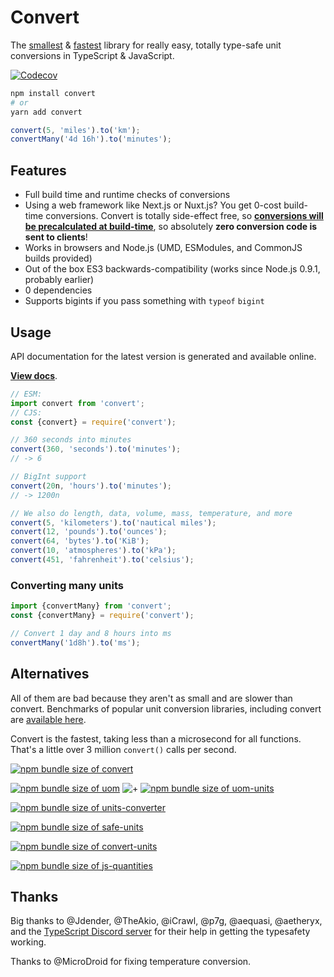 # Convert

The [smallest](https://bundlephobia.com/result?p=convert) & [fastest](https://github.com/jonahsnider/js-unit-conversion-benchmarks) library for really easy, totally type-safe unit conversions in TypeScript & JavaScript.

[![Codecov](https://img.shields.io/codecov/c/gh/jonahsnider/convert)](https://codecov.io/gh/jonahsnider/convert)

```sh
npm install convert
# or
yarn add convert
```

```js
convert(5, 'miles').to('km');
convertMany('4d 16h').to('minutes');
```

## Features

- Full build time and runtime checks of conversions
- Using a web framework like Next.js or Nuxt.js? You get 0-cost build-time conversions. Convert is totally side-effect free, so [**conversions will be precalculated at build-time**](https://github.com/jonahsnider/convert/blob/master/docs/build-time-optimizations.tsx), so absolutely **zero conversion code is sent to clients**!
- Works in browsers and Node.js (UMD, ESModules, and CommonJS builds provided)
- Out of the box ES3 backwards-compatibility (works since Node.js 0.9.1, probably earlier)
- 0 dependencies
- Supports bigints if you pass something with `typeof` `bigint`

## Usage

API documentation for the latest version is generated and available online.

[**View docs**](https://convert.jonah.pw).

```ts
// ESM:
import convert from 'convert';
// CJS:
const {convert} = require('convert');

// 360 seconds into minutes
convert(360, 'seconds').to('minutes');
// -> 6

// BigInt support
convert(20n, 'hours').to('minutes');
// -> 1200n

// We also do length, data, volume, mass, temperature, and more
convert(5, 'kilometers').to('nautical miles');
convert(12, 'pounds').to('ounces');
convert(64, 'bytes').to('KiB');
convert(10, 'atmospheres').to('kPa');
convert(451, 'fahrenheit').to('celsius');
```

### Converting many units

```ts
import {convertMany} from 'convert';
const {convertMany} = require('convert');

// Convert 1 day and 8 hours into ms
convertMany('1d8h').to('ms');
```

## Alternatives

All of them are bad because they aren't as small and are slower than convert.
Benchmarks of popular unit conversion libraries, including convert are [available here](https://github.com/jonahsnider/js-unit-conversion-benchmarks).

Convert is the fastest, taking less than a microsecond for all functions.
That's a little over 3 million `convert()` calls per second.

[![npm bundle size of convert](https://img.shields.io/bundlephobia/minzip/convert?label=convert)](https://bundlephobia.com/result?p=convert)

[![npm bundle size of uom](https://img.shields.io/bundlephobia/minzip/uom?label=uom)](https://bundlephobia.com/result?p=uom)
![+](https://img.shields.io/badge/%2B-gray)
[![npm bundle size of uom-units](https://img.shields.io/bundlephobia/minzip/uom-units?label=uom-units)](https://bundlephobia.com/result?p=uom-units)

[![npm bundle size of units-converter](https://img.shields.io/bundlephobia/minzip/units-converter?label=units-converter)](https://bundlephobia.com/result?p=units-converter)

[![npm bundle size of safe-units](https://img.shields.io/bundlephobia/minzip/safe-units?label=safe-units)](https://bundlephobia.com/result?p=safe-units)

[![npm bundle size of convert-units](https://img.shields.io/bundlephobia/minzip/convert-units?label=convert-units)](https://bundlephobia.com/result?p=convert-units)

[![npm bundle size of js-quantities](https://img.shields.io/bundlephobia/minzip/js-quantities?label=js-quantities)](https://bundlephobia.com/result?p=js-quantities)

## Thanks

Big thanks to @Jdender, @TheAkio, @iCrawl, @p7g, @aequasi, @aetheryx, and the [TypeScript Discord server](https://discord.gg/typescript) for their help in getting the typesafety working.

Thanks to @MicroDroid for fixing temperature conversion.

